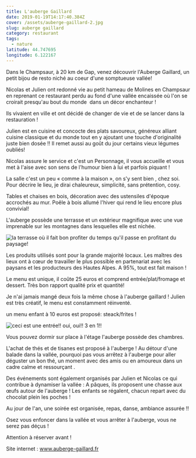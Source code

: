 ```yaml
---
title: L'auberge Gaillard
date: 2019-01-19T14:17:40.384Z
cover: /assets/auberge-gaillard-2.jpg
slug: auberge gaillard
category: restaurant
tags:
  - nature
latitude: 44.747695
longitude: 6.122167
---
```

Dans le Champsaur, à 20 km de Gap, venez découvrir l'Auberge Gaillard, un petit bijou de resto niché  au coeur d'une somptueuse vallée!



Nicolas et Julien ont redonné vie au petit hameau de Molines en Champsaur en reprenant ce restaurant perdu au fond d'une vallée encaissée où l'on se croirait presqu'au bout du monde  dans un décor enchanteur !



Ils vivaient en ville et ont décidé de changer de vie et de se lancer dans la restauration !



Julien est en cuisine et concocte des plats savoureux, généreux alliant cuisine classique et du monde tout en y ajoutant une touche d'originalité juste bien dosée !! Il remet aussi au goût du jour certains vieux légumes oubliés! 



Nicolas assure le service et c'est un Personnage, il vous accueille et vous met à l'aise avec son sens de l'humour bien à lui et parfois piquant !



La salle c'est un peu « comme à la maison », on s'y sent bien , chez soi. Pour décrire le lieu, je dirai chaleureux, simplicité, sans prétention, cosy. 

Tables et chaises en bois, décoration avec des ustensiles d'époque accrochés au mur. Poêle à bois allumé l'hiver qui rend le lieu encore plus convivial!



L'auberge possède une terrasse et un extérieur magnifique avec une vue imprenable sur les montagnes dans lesquelles elle est nichée.  









![la terrasse où il fait bon profiter du temps qu'il passe en profitant du paysage!](/assets/auberge-gaillard.jpg)

Les produits utilisés sont pour la grande majorité locaux. Les maîtres des lieux ont à cœur de travailler le plus possible en partenariat avec les paysans et les producteurs des Hautes Alpes. A 95%, tout est fait maison ! 



Le menu est unique, il coûte 25 euros et comprend entrée/plat/fromage et dessert. Très bon rapport qualité prix et quantité!



Je n'ai jamais mangé deux fois la même chose à l'auberge gaillard ! Julien est très créatif, le menu est constamment réinventé. 

un menu enfant à 10 euros est proposé: steack/frites ! 



![ceci est une entrée!! oui, oui!! 3 en 1!! ](/assets/img_2027.jpg)

Vous pouvez dormir sur place à l'étage l'auberge possède des chambres. 



L'achat de thés et de tisanes est proposé à l'auberge ! Au détour d'une balade dans la vallée, pourquoi pas vous arrêtez à l'auberge pour aller déguster un bon thé, un moment avec des amis ou en amoureux dans un cadre calme et ressourçant .



Des événements sont également organisés par Julien et Nicolas ce qui contribue à dynamiser la vallée : A pâques, ils proposent une chasse aux œufs autour de l'auberge ! Les enfants se régalent, chacun repart avec du chocolat plein les poches !



Au jour de l'an, une soirée est organisée, repas, danse, ambiance assurée !!



Osez vous enfoncer dans la vallée et vous arrêter à l'auberge, vous ne serez pas déçus ! 



Attention à réserver avant !



Site internet : www.auberge-gaillard.fr
